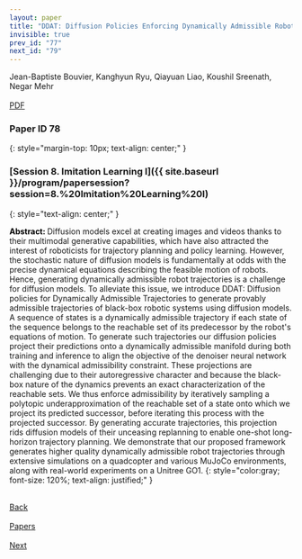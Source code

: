 ```yaml
---
layout: paper
title: "DDAT: Diffusion Policies Enforcing Dynamically Admissible Robot Trajectories"
invisible: true
prev_id: "77"
next_id: "79"
---
```

<div class="paper-authors">
  <div class="paper-author-box">
    <div class="paper-author-name">Jean-Baptiste Bouvier, Kanghyun Ryu, Qiayuan Liao, Koushil Sreenath, Negar Mehr</div>
    <div class="paper-author-uni"></div>
  </div>
</div>

<div class="paper-pdf-modern">
  <div class="paper-menu-icon">
    <a href="https://www.roboticsproceedings.org/rss21/p078.pdf" title="Download PDF" target="_blank">
      <i class="fa fa-file-pdf-o"></i><br>
      <span class="paper-menu-label">PDF</span>
    </a>
  </div>
</div>

### Paper ID 78
{: style="margin-top: 10px; text-align: center;" }

### [Session 8. Imitation Learning I]({{ site.baseurl }}/program/papersession?session=8.%20Imitation%20Learning%20I)
{: style="text-align: center;" }

<b style="color: black;">Abstract: </b>Diffusion models excel at creating images and videos thanks to their multimodal generative capabilities, which have also attracted the interest of roboticists for trajectory planning and policy learning. However, the stochastic nature of diffusion models is fundamentally at odds with the precise dynamical equations describing the feasible motion of robots. Hence, generating dynamically admissible robot trajectories is a challenge for diffusion models. To alleviate this issue, we introduce DDAT: Diffusion policies for Dynamically Admissible Trajectories to generate provably admissible trajectories of black-box robotic systems using diffusion models. A sequence of states is a dynamically admissible trajectory if each state of the sequence belongs to the reachable set of its predecessor by the robot's equations of motion. To generate such trajectories our diffusion policies project their predictions onto a dynamically admissible manifold during both training and inference to align the objective of the denoiser neural network with the dynamical admissibility constraint. These projections are challenging due to their autoregressive character and because the black-box nature of the dynamics prevents an exact characterization of the reachable sets. We thus enforce admissibility by iteratively sampling a polytopic underapproximation of the reachable set of a state onto which we project its predicted successor, before iterating this process with the projected successor. By generating accurate trajectories, this projection rids diffusion models of their unceasing replanning to enable one-shot long-horizon trajectory planning. We demonstrate that our proposed framework generates higher quality dynamically admissible robot trajectories through extensive simulations on a quadcopter and various MuJoCo environments, along with real-world experiments on a Unitree GO1.
{: style="color:gray; font-size: 120%; text-align: justified;" }

<div class="paper-menu">
  <div class="paper-menu-inner">
    <a href="{{ site.baseurl }}/program/papers/77/" title="Previous Paper">
            <div class="paper-menu-icon">
                <i class="fa fa-chevron-left"></i><br>
                <span class="paper-menu-label">Back</span>
            </div>
        </a>
    <a href="{{ site.baseurl }}/program/papers" title="All Papers">
      <div class="paper-menu-icon">
        <i class="fa fa-list"></i><br>
        <span class="paper-menu-label">Papers</span>
      </div>
    </a>
    <a href="{{ site.baseurl }}/program/papers/79/" title="Next Paper">
            <div class="paper-menu-icon">
                <i class="fa fa-chevron-right"></i><br>
                <span class="paper-menu-label">Next</span>
            </div>
        </a>
  </div>
</div>
